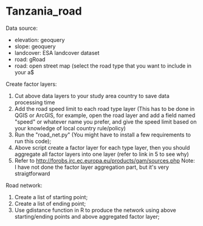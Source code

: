 # Tanzania_road

Data source:
- elevation: geoquery
- slope: geoquery
- landcover: ESA landcover dataset
- road: gRoad
- road: open street map (select the road type that you want to include in your a$

Create factor layers:
1. Cut above data layers to your study area country to save data processing time
2. Add the road speed limit to each road type layer (This has to be done in QGIS or ArcGIS, for example, open the road layer and add a field named "speed" or whatever name you prefer, and give the speed limit based on your knowledge of local country rule/policy)
3. Run the "road_net.py" (You might have to install a few requirements to run this code);
4. Above script create a factor layer for each type layer, then you should aggregate all factor layers into one layer (refer to link in 5 to see why)
5. Refer to http://forobs.jrc.ec.europa.eu/products/gam/sources.php
Note: I have not done the factor layer aggregation part, but it's very straigtforward

Road network:
1. Create a list of starting point;
2. Create a list of ending point;
3. Use gdistance function in R to produce the network using above starting/ending points and above aggregated factor layer;


